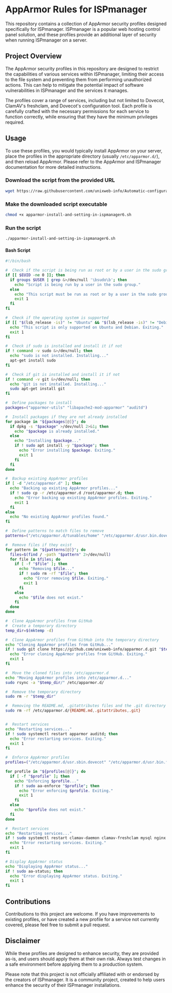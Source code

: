 # AppArmor Rules for ISPmanager

This repository contains a collection of AppArmor security profiles designed specifically for ISPmanager. ISPmanager is a popular web hosting control panel solution, and these profiles provide an additional layer of security when running ISPmanager on a server.

## Project Overview

The AppArmor security profiles in this repository are designed to restrict the capabilities of various services within ISPmanager, limiting their access to the file system and preventing them from performing unauthorized actions. This can help to mitigate the potential impact of software vulnerabilities in ISPmanager and the services it manages.

The profiles cover a range of services, including but not limited to Dovecot, ClamAV's freshclam, and Dovecot's configuration tool. Each profile is carefully crafted with the necessary permissions for each service to function correctly, while ensuring that they have the minimum privileges required.

## Usage

To use these profiles, you would typically install AppArmor on your server, place the profiles in the appropriate directory (usually `/etc/apparmor.d/`), and then reload AppArmor. Please refer to the AppArmor and ISPmanager documentation for more detailed instructions.

### Download the script from the provided URL
```bash
wget https://raw.githubusercontent.com/unixweb-info/Automatic-configuration-of-AppArmor-profiles-in-ISPmanager/main/apparmor-install-and-setting-in-ispmanager6.sh

```
### Make the downloaded script executable
```bash
chmod +x apparmor-install-and-setting-in-ispmanager6.sh
```
### Run the script
```bash
./apparmor-install-and-setting-in-ispmanager6.sh

```
#### Bash Script
```bash
#!/bin/bash

#  Check if the script is being run as root or by a user in the sudo group
if [[ $EUID -ne 0 ]]; then
  if groups $USER | grep &>/dev/null '\bsudo\b'; then
    echo "Script is being run by a user in the sudo group."
  else
    echo "This script must be run as root or by a user in the sudo group. Exiting."
    exit 1
  fi
fi

#  Check if the operating system is supported
if [[ "$(lsb_release -is)" != "Ubuntu" && "$(lsb_release -is)" != "Debian" ]]; then
  echo "This script is only supported on Ubuntu and Debian. Exiting."
  exit 1
fi

#  Check if sudo is installed and install it if not
if ! command -v sudo &>/dev/null; then
  echo "sudo is not installed. Installing..."
  apt-get install sudo
fi

#  Check if git is installed and install it if not
if ! command -v git &>/dev/null; then
  echo "git is not installed. Installing..."
  sudo apt-get install git
fi

#  Define packages to install
packages=("apparmor-utils" "libapache2-mod-apparmor" "auditd")

#  Install packages if they are not already installed
for package in "${packages[@]}"; do
  if dpkg -s "$package" >/dev/null 2>&1; then
    echo "$package is already installed."
  else
    echo "Installing $package..."
    if ! sudo apt install -y "$package"; then
      echo "Error installing $package. Exiting."
      exit 1
    fi
  fi
done

#  Backup existing AppArmor profiles
if [ -d "/etc/apparmor.d" ]; then
  echo "Backing up existing AppArmor profiles..."
  if ! sudo cp -r /etc/apparmor.d /root/apparmor.d; then
    echo "Error backing up existing AppArmor profiles. Exiting."
    exit 1
  fi
else
  echo "No existing AppArmor profiles found."
fi

#  Define patterns to match files to remove
patterns=("/etc/apparmor.d/tunables/home" "/etc/apparmor.d/usr.bin.doveconf" "/etc/apparmor.d/usr.bin.freshclam" "/etc/apparmor.d/usr.lib.dovecot.*" "/etc/apparmor.d/usr.sbin.apache2" "/etc/apparmor.d/usr.sbin.apache2.dpkg-dist" "/etc/apparmor.d/usr.sbin.clamd" "/etc/apparmor.d/usr.sbin.dovecot" "/etc/apparmor.d/usr.sbin.exim4" "/etc/apparmor.d/usr.sbin.mysqld" "/etc/apparmor.d/usr.sbin.nginx" "/etc/apparmor.d/usr.sbin.php-fpm8.1" "/etc/apparmor.d/usr.sbin.proftpd")

#  Remove files if they exist
for pattern in "${patterns[@]}"; do
  files=$(find / -path "$pattern" 2>/dev/null)
  for file in $files; do
    if [ -f "$file" ]; then
      echo "Removing $file..."
      if ! sudo rm -rf "$file"; then
        echo "Error removing $file. Exiting."
        exit 1
      fi
    else
      echo "$file does not exist."
    fi
  done
done

#  Clone AppArmor profiles from GitHub
#  Create a temporary directory
temp_dir=$(mktemp -d)

#  Clone AppArmor profiles from GitHub into the temporary directory
echo "Cloning AppArmor profiles from GitHub..."
if ! sudo git clone https://github.com/unixweb-info/apparmor.d.git "$temp_dir"; then
  echo "Error cloning AppArmor profiles from GitHub. Exiting."
  exit 1
fi

#  Move the cloned files into /etc/apparmor.d
echo "Moving AppArmor profiles into /etc/apparmor.d..."
sudo rsync -a "$temp_dir/" /etc/apparmor.d/

#  Remove the temporary directory
sudo rm -r "$temp_dir"

#  Removing the README.md, .gitattributes files and the .git directory from the /etc/apparmor.d folder.
sudo rm -rf /etc/apparmor.d/{README.md,.gitattributes,.git} 


#  Restart services
echo "Restarting services..."
if ! sudo systemctl restart apparmor auditd; then
  echo "Error restarting services. Exiting."
  exit 1
fi

#  Enforce AppArmor profiles
profiles=("/etc/apparmor.d/usr.sbin.dovecot" "/etc/apparmor.d/usr.bin.freshclam" "/etc/apparmor.d/usr.sbin.clamd" "/etc/apparmor.d/usr.sbin.exim4" "/etc/apparmor.d/usr.sbin.apache2" "/etc/apparmor.d/usr.sbin.mysqld" "/etc/apparmor.d/usr.sbin.nginx" "/etc/apparmor.d/usr.sbin.php-fpm8.1" "/etc/apparmor.d/usr.sbin.proftpd")

for profile in "${profiles[@]}"; do
  if [ -f "$profile" ]; then
    echo "Enforcing $profile..."
    if ! sudo aa-enforce "$profile"; then
      echo "Error enforcing $profile. Exiting."
      exit 1
    fi
  else
    echo "$profile does not exist."
  fi
done

#  Restart services
echo "Restarting services..."
if ! sudo systemctl restart clamav-daemon clamav-freshclam mysql nginx dovecot proftpd php8.1-fpm apache2; then
  echo "Error restarting services. Exiting."
  exit 1
fi

# Display AppArmor status
echo "Displaying AppArmor status..."
if ! sudo aa-status; then
  echo "Error displaying AppArmor status. Exiting."
  exit 1
fi
```
## Contributions

Contributions to this project are welcome. If you have improvements to existing profiles, or have created a new profile for a service not currently covered, please feel free to submit a pull request.

## Disclaimer

While these profiles are designed to enhance security, they are provided as-is, and users should apply them at their own risk. Always test changes in a safe environment before applying them to a production system.

Please note that this project is not officially affiliated with or endorsed by the creators of ISPmanager. It is a community project, created to help users enhance the security of their ISPmanager installations.
